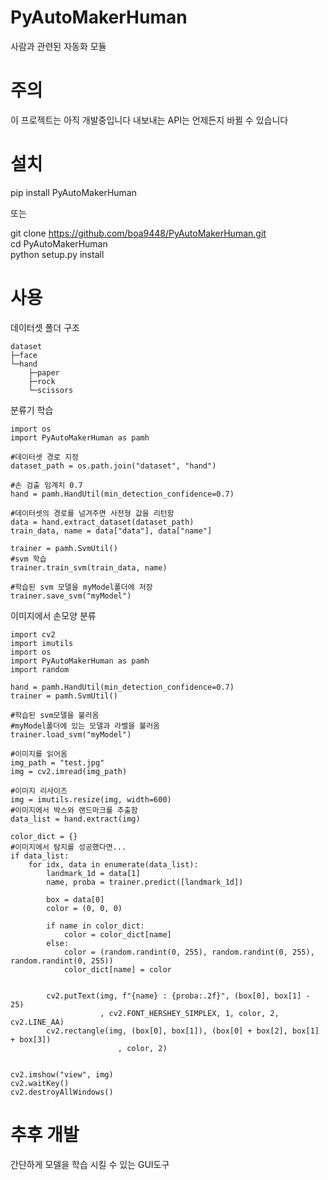 # PyAutoMakerHuman
사람과 관련된 자동화 모듈


# 주의
이 프로젝트는 아직 개발중입니다
내보내는 API는 언제든지 바뀔 수 있습니다



# 설치
pip install PyAutoMakerHuman

또는

git clone https://github.com/boa9448/PyAutoMakerHuman.git <br>
cd PyAutoMakerHuman <br>
python setup.py install <br>


# 사용

데이터셋 폴더 구조

    dataset
    ├─face
    └─hand
        ├─paper
        ├─rock
        └─scissors



분류기 학습

    import os
    import PyAutoMakerHuman as pamh

    #데이터셋 경로 지정
    dataset_path = os.path.join("dataset", "hand")

    #손 검출 임계치 0.7
    hand = pamh.HandUtil(min_detection_confidence=0.7)

    #데이터셋의 경로를 넘겨주면 사전형 값을 리턴함
    data = hand.extract_dataset(dataset_path)
    train_data, name = data["data"], data["name"]

    trainer = pamh.SvmUtil()
    #svm 학습
    trainer.train_svm(train_data, name)

    #학습된 svm 모델을 myModel폴더에 저장
    trainer.save_svm("myModel")
    


이미지에서 손모양 분류

    import cv2
    import imutils
    import os
    import PyAutoMakerHuman as pamh
    import random

    hand = pamh.HandUtil(min_detection_confidence=0.7)
    trainer = pamh.SvmUtil()

    #학습된 svm모델을 불러옴
    #myModel폴더에 있는 모델과 라벨을 불러옴
    trainer.load_svm("myModel")

    #이미지를 읽어옴
    img_path = "test.jpg"
    img = cv2.imread(img_path)

    #이미지 리사이즈
    img = imutils.resize(img, width=600)
    #이미지에서 박스와 랜드마크를 추출함
    data_list = hand.extract(img)

    color_dict = {}
    #이미지에서 탐지를 성공했다면...
    if data_list:
        for idx, data in enumerate(data_list):
            landmark_1d = data[1]
            name, proba = trainer.predict([landmark_1d])

            box = data[0]
            color = (0, 0, 0)

            if name in color_dict:
                color = color_dict[name]
            else:
                color = (random.randint(0, 255), random.randint(0, 255), random.randint(0, 255))
                color_dict[name] = color


            cv2.putText(img, f"{name} : {proba:.2f}", (box[0], box[1] - 25)
                        , cv2.FONT_HERSHEY_SIMPLEX, 1, color, 2, cv2.LINE_AA)
            cv2.rectangle(img, (box[0], box[1]), (box[0] + box[2], box[1] + box[3])
                            , color, 2)


    cv2.imshow("view", img)
    cv2.waitKey()
    cv2.destroyAllWindows()


# 추후 개발
간단하게 모델을 학습 시킬 수 있는 GUI도구